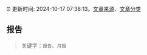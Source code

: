 :alarm_clock: 更新时间: 2024-10-17 07:38:13。[文章来源](/README.md)、[文章分类](/TAGS.md)

## 报告


> 关键字：`报告`、`月报`



